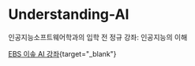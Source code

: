 # Understanding-AI
인공지능소프트웨어학과의 입학 전 정규 강좌: 인공지능의 이해 

[EBS 이솦 AI 강좌](https://www.ebssw.kr/edc/cultursens/cultursensDetailView.do?alctcrSn=56149&pageIndex=3){target="_blank"}
